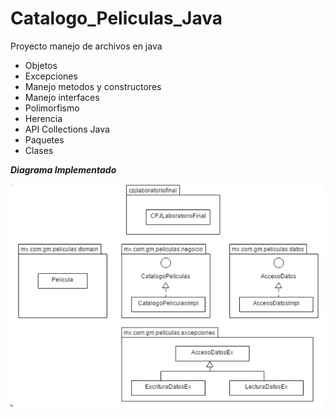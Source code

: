 # Catalogo_Peliculas_Java
Proyecto manejo de archivos en java

- Objetos
- Excepciones
- Manejo metodos y constructores
- Manejo interfaces
- Polimorfismo
- Herencia
- API Collections Java
- Paquetes
- Clases

***Diagrama Implementado***

![Diagrama](https://github.com/llStrevensll/Catalogo_Peliculas_Java/blob/master/UML-paquetes.PNG)
